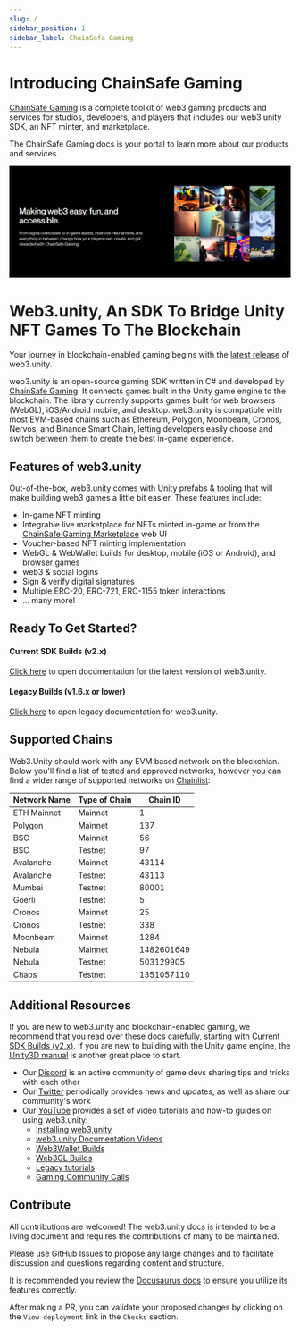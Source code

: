 ```yaml
---
slug: /
sidebar_position: 1
sidebar_label: ChainSafe Gaming
---
```


# Introducing ChainSafe Gaming

[ChainSafe Gaming](https://gaming.chainsafe.io/?utm_source=github&utm_medium=documentation&utm_campaign=chainsafe_gaming_docs) is a complete toolkit of web3 gaming products and services for studios, developers, and players that includes our web3.unity SDK, an NFT minter, and marketplace.

The ChainSafe Gaming docs is your portal to learn more about our products and services.

![](v2/v2Assets/IntroImageChainsafe.png)

# Web3.unity, An SDK To Bridge Unity NFT Games To The Blockchain

Your journey in blockchain-enabled gaming begins with the [latest release](https://github.com/ChainSafe/web3.unity/releases) of web3.unity.

web3.unity is an open-source gaming SDK written in C# and developed by [ChainSafe Gaming](https://gaming.chainsafe.io/?utm_source=github&utm_medium=documentation&utm_campaign=chainsafe_gaming_docs). It connects games built in the Unity game engine to the blockchain. The library currently supports games built for web browsers (WebGL), iOS/Android mobile, and desktop. web3.unity is compatible with most EVM-based chains such as Ethereum, Polygon, Moonbeam, Cronos, Nervos, and Binance Smart Chain, letting developers easily choose and switch between them to create the best in-game experience.

## Features of web3.unity

Out-of-the-box, web3.unity comes with Unity prefabs & tooling that will make building web3 games a little bit easier. These features include:

* In-game NFT minting
* Integrable live marketplace for NFTs minted in-game or from the [ChainSafe Gaming Marketplace](https://marketplace.chainsafe.io) web UI
* Voucher-based NFT minting implementation
* WebGL & WebWallet builds for desktop, mobile (iOS or Android), and browser games
* web3 & social logins
* Sign & verify digital signatures
* Multiple ERC-20, ERC-721, ERC-1155 token interactions
* ... many more!

## Ready To Get Started?

#### Current SDK Builds (v2.x)

[Click here](https://docs.gaming.chainsafe.io/current/project-id-registration) to open documentation for the latest version of web3.unity.

#### Legacy Builds (v1.6.x or lower)

[Click here](https://docs.gaming.chainsafe.io/legacy/getting-started) to open legacy documentation for web3.unity.

## Supported Chains&#x20;

Web3.Unity should work with any EVM based network on the blockchian. Below you'll find a list of tested and approved networks, however you can find a wider range of supported networks on [Chainlist](https://chainlist.org/): 

| Network Name | Type of Chain |  Chain ID   |
| ------------ | ------------- | ----------- |
| ETH Mainnet  | Mainnet       | 1           |
| Polygon      | Mainnet       | 137         |
| BSC          | Mainnet       | 56          |
| BSC          | Testnet       | 97          |
| Avalanche    | Mainnet       | 43114       |
| Avalanche    | Testnet       | 43113       |
| Mumbai       | Testnet       | 80001       |
| Goerli       | Testnet       | 5           |
| Cronos       | Mainnet       | 25          |
| Cronos       | Testnet       | 338         |
| Moonbeam     | Mainnet       | 1284        |
| Nebula       | Mainnet       | 1482601649  |
| Nebula       | Testnet       | 503129905   |
| Chaos        | Testnet       | 1351057110  |

## Additional Resources

If you are new to web3.unity and blockchain-enabled gaming, we recommend that you read over these docs carefully, starting with [Current SDK Builds (v2.x)](#current-sdk-builds-v2x). If you are new to building with the Unity game engine, the [Unity3D manual](https://docs.unity3d.com/Manual/index.html) is another great place to start.

* Our [Discord](https://discord.gg/zxHUgGGTGk) is an active community of game devs sharing tips and tricks with each other
* Our [Twitter](https://twitter.com/chainsafegaming) periodically provides news and updates, as well as share our community's work
* Our [YouTube](https://youtube.com/chainsafe-systems) provides a set of video tutorials and how-to guides on using web3.unity:
  * [Installing web3.unity](https://www.youtube.com/playlist?list=PLPn3rQCo3XrMkgAqFRtih9xGIKciD0b0N)
  * [web3.unity Documentation Videos](https://www.youtube.com/playlist?list=PLPn3rQCo3XrP6kFaurgMfMQBsyppYBhqW)
  * [Web3Wallet Builds](https://www.youtube.com/playlist?list=PLPn3rQCo3XrNirDbLmwb98V3YJP8R6kkr)
  * [Web3GL Builds](https://www.youtube.com/playlist?list=PLPn3rQCo3XrOBxe6e7EJ-hdoK4hTs3VqS)
  * [Legacy tutorials](https://www.youtube.com/playlist?list=PLPn3rQCo3XrOQkC3v55Ou8NMPgn8pb7O5)
  * [Gaming Community Calls](https://www.youtube.com/playlist?list=PLPn3rQCo3XrPW_HOF6QyKUgLiaARDp2wx)

## Contribute

All contributions are welcomed! The web3.unity docs is intended to be a living document and requires the contributions of many to be maintained.

Please use GitHub Issues to propose any large changes and to facilitate discussion and questions regarding content and structure.

It is recommended you review the [Docusaurus docs](https://docusaurus.io/docs) to ensure you utilize its features correctly.

After making a PR, you can validate your proposed changes by clicking on the `View deployment` link in the `Checks` section.
